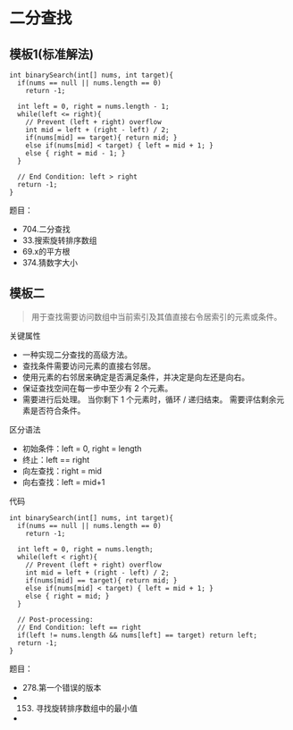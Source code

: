 # 二分查找

## 模板1(标准解法)


    int binarySearch(int[] nums, int target){
      if(nums == null || nums.length == 0)
        return -1;
    
      int left = 0, right = nums.length - 1;
      while(left <= right){
        // Prevent (left + right) overflow
        int mid = left + (right - left) / 2;
        if(nums[mid] == target){ return mid; }
        else if(nums[mid] < target) { left = mid + 1; }
        else { right = mid - 1; }
      }
    
      // End Condition: left > right
      return -1;
    }
    
题目：

 - 704.二分查找 
 - 33.搜索旋转排序数组
 - 69.x的平方根
 - 374.猜数字大小   
 
 
 
## 模板二 

> 用于查找需要访问数组中当前索引及其值直接右令居索引的元素或条件。

关键属性

 - 一种实现二分查找的高级方法。
 - 查找条件需要访问元素的直接右邻居。
 - 使用元素的右邻居来确定是否满足条件，并决定是向左还是向右。
 - 保证查找空间在每一步中至少有 2 个元素。
 - 需要进行后处理。 当你剩下 1 个元素时，循环 / 递归结束。 需要评估剩余元素是否符合条件。
 

区分语法

 - 初始条件：left = 0, right = length
 - 终止：left == right
 - 向左查找：right = mid
 - 向右查找：left = mid+1
 
 代码
 
    int binarySearch(int[] nums, int target){
      if(nums == null || nums.length == 0)
        return -1;
    
      int left = 0, right = nums.length;
      while(left < right){
        // Prevent (left + right) overflow
        int mid = left + (right - left) / 2;
        if(nums[mid] == target){ return mid; }
        else if(nums[mid] < target) { left = mid + 1; }
        else { right = mid; }
      }
    
      // Post-processing:
      // End Condition: left == right
      if(left != nums.length && nums[left] == target) return left;
      return -1;
    }
    
    
题目：
 - 278.第一个错误的版本   
 - 153. 寻找旋转排序数组中的最小值
 -  